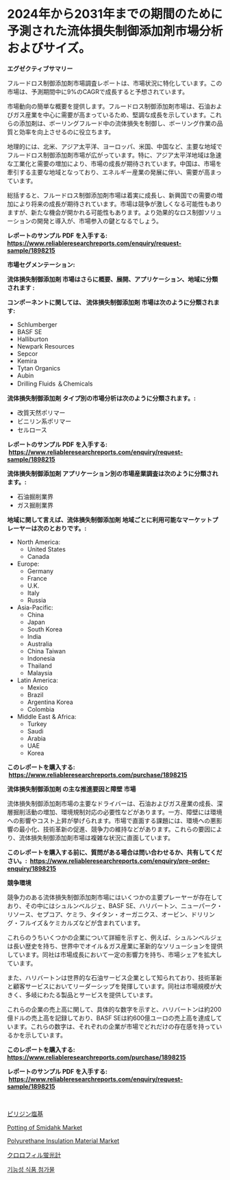 <p><h1>2024年から2031年までの期間のために予測された流体損失制御添加剤市場分析およびサイズ。</h1></p><p><strong>エグゼクティブサマリー</strong></p>
<p><p>フルードロス制御添加剤市場調査レポートは、市場状況に特化しています。この市場は、予測期間中に9%のCAGRで成長すると予想されています。</p><p>市場動向の簡単な概要を提供します。フルードロス制御添加剤市場は、石油およびガス産業を中心に需要が高まっているため、堅調な成長を示しています。これらの添加剤は、ボーリングフルード中の流体損失を制御し、ボーリング作業の品質と効率を向上させるのに役立ちます。</p><p>地理的には、北米、アジア太平洋、ヨーロッパ、米国、中国など、主要な地域でフルードロス制御添加剤市場が広がっています。特に、アジア太平洋地域は急速な工業化と需要の増加により、市場の成長が期待されています。中国は、市場を牽引する主要な地域となっており、エネルギー産業の発展に伴い、需要が高まっています。</p><p>総括すると、フルードロス制御添加剤市場は着実に成長し、新興国での需要の増加により将来の成長が期待されています。市場は競争が激しくなる可能性もありますが、新たな機会が開かれる可能性もあります。より効果的なロス制御ソリューションの開発と導入が、市場参入の鍵となるでしょう。</p></p>
<p><strong>レポートのサンプル PDF を入手する: <a href="https://www.reliableresearchreports.com/enquiry/request-sample/1898215">https://www.reliableresearchreports.com/enquiry/request-sample/1898215</a></strong></p>
<p><strong>市場セグメンテーション:</strong></p>
<p><strong> 流体損失制御添加剤 市場はさらに概要、展開、アプリケーション、地域に分類されます :</strong></p>
<p><strong>コンポーネントに関しては、 流体損失制御添加剤 市場は次のように分類されます: &nbsp;</strong></p>
<p><ul><li>Schlumberger</li><li>BASF SE</li><li>Halliburton</li><li>Newpark Resources</li><li>Sepcor</li><li>Kemira</li><li>Tytan Organics</li><li>Aubin</li><li>Drilling Fluids ＆Chemicals</li></ul></p>
<p><strong> 流体損失制御添加剤 タイプ別の市場分析は次のように分類されます。:</strong></p>
<p><ul><li>改質天然ポリマー</li><li>ビニリン系ポリマー</li><li>セルロース</li></ul></p>
<p><strong>レポートのサンプル PDF を入手する: &nbsp;<a href="https://www.reliableresearchreports.com/enquiry/request-sample/1898215">https://www.reliableresearchreports.com/enquiry/request-sample/1898215</a></strong></p>
<p><strong> 流体損失制御添加剤 アプリケーション別の市場産業調査は次のように分類されます。:</strong></p>
<p><ul><li>石油掘削業界</li><li>ガス掘削業界</li></ul></p>
<p><strong>地域に関して言えば、流体損失制御添加剤 地域ごとに利用可能なマーケットプレーヤーは次のとおりです。:</strong></p>
<p><ul>
    <li>
        North America:
        <ul>
            <li>United States</li>
            <li>Canada</li>
        </ul>
    </li>
    <li>
        Europe:
        <ul>
            <li>Germany</li>
            <li>France</li>
            <li>U.K.</li>
            <li>Italy</li>
            <li>Russia</li>
        </ul>
    </li>
    <li>
        Asia-Pacific:
        <ul>
            <li>China</li>
            <li>Japan</li>
            <li>South Korea</li>
            <li>India</li>
            <li>Australia</li>
            <li>China Taiwan</li>
            <li>Indonesia</li>
            <li>Thailand</li>
            <li>Malaysia</li>
        </ul>
    </li>
    <li>
        Latin America:
        <ul>
            <li>Mexico</li>
            <li>Brazil</li>
            <li>Argentina Korea</li>
            <li>Colombia</li>
        </ul>
    </li>
    <li>
        Middle East & Africa:
        <ul>
            <li>Turkey</li>
            <li>Saudi</li>
            <li>Arabia</li>
            <li>UAE</li>
            <li>Korea</li>
        </ul>
    </li>
    </ul></p>
<p><strong>このレポートを購入する: &nbsp;<a href="https://www.reliableresearchreports.com/purchase/1898215">https://www.reliableresearchreports.com/purchase/1898215</a></strong></p>
<p><strong>流体損失制御添加剤 の主な推進要因と障壁 市場</strong></p>
<p><p>流体損失制御添加剤市場の主要なドライバーは、石油およびガス産業の成長、深層掘削活動の増加、環境規制対応の必要性などがあります。一方、障壁には環境への影響やコスト上昇が挙げられます。市場で直面する課題には、環境への悪影響の最小化、技術革新の促進、競争力の維持などがあります。これらの要因により、流体損失制御添加剤市場は複雑な状況に直面しています。</p></p>
<p><strong>このレポートを購入する前に、質問がある場合は問い合わせるか、共有してください。:&nbsp; <a href="https://www.reliableresearchreports.com/enquiry/pre-order-enquiry/1898215">https://www.reliableresearchreports.com/enquiry/pre-order-enquiry/1898215</a></strong></p>
<p><strong>競争環境</strong></p>
<p><p>競争力のある流体損失制御添加剤市場にはいくつかの主要プレーヤーが存在しており、その中にはシュルンベルジェ、BASF SE、ハリバートン、ニューパーク・リソース、セプコア、ケミラ、タイタン・オーガニクス、オービン、ドリリング・フルイズ＆ケミカルズなどが含まれています。</p><p>これらのうちいくつかの企業について詳細を示すと、例えば、シュルンベルジェは長い歴史を持ち、世界中でオイル＆ガス産業に革新的なソリューションを提供しています。同社は市場成長において一定の影響力を持ち、市場シェアを拡大しています。</p><p>また、ハリバートンは世界的な石油サービス企業として知られており、技術革新と顧客サービスにおいてリーダーシップを発揮しています。同社は市場規模が大きく、多岐にわたる製品とサービスを提供しています。</p><p>これらの企業の売上高に関して、具体的な数字を示すと、ハリバートンは約200億ドルの売上高を記録しており、BASF SEは約600億ユーロの売上高を達成しています。これらの数字は、それぞれの企業が市場でどれだけの存在感を持っているかを示しています。</p></p>
<p><strong>このレポートを購入する: &nbsp; <a href="https://www.reliableresearchreports.com/purchase/1898215">https://www.reliableresearchreports.com/purchase/1898215</a></strong></p>
<p><strong>レポートのサンプル PDF を入手する: &nbsp;<a href="https://www.reliableresearchreports.com/enquiry/request-sample/1898215">https://www.reliableresearchreports.com/enquiry/request-sample/1898215</a></strong><strong></strong></p>
<p>&nbsp;</p>
<p><p><a href="https://medium.com/@sashabeier2023/%E3%83%94%E3%83%AA%E3%82%B8%E3%83%B3%E3%83%99%E3%83%BC%E3%82%B9%E5%B8%82%E5%A0%B4-%E5%B8%82%E5%A0%B4%E3%82%B7%E3%82%A7%E3%82%A2-%E5%B8%82%E5%A0%B4%E5%8B%95%E5%90%91-%E5%B0%86%E6%9D%A5%E3%81%AE%E6%88%90%E9%95%B7%E3%82%92%E6%8E%A2%E3%82%8B-ad0a90800209">ピリジン塩基</a></p><p><a href="https://github.com/arionmp/Market-Research-Report-List-2/blob/main/potting-of-smidahk-market.md">Potting of Smidahk Market</a></p><p><a href="https://github.com/markusgodoy/Market-Research-Report-List-2/blob/main/polyurethane-insulation-material-market.md">Polyurethane Insulation Material Market</a></p><p><a href="https://medium.com/@demarcuskuhlman/%E8%91%89%E7%B7%91%E7%B4%A0%E3%83%95%E3%83%AB%E3%82%AA%E3%83%AD%E3%83%A1%E3%83%BC%E3%82%BF%E5%B8%82%E5%A0%B4-%E7%AB%B6%E4%BA%89%E5%88%86%E6%9E%90-%E5%B8%82%E5%A0%B4%E5%8B%95%E5%90%91-2031%E5%B9%B4%E3%81%BE%E3%81%A7%E3%81%AE%E4%BA%88%E6%B8%AC-9bbf52b7bc94">クロロフィル蛍光計</a></p><p><a href="https://medium.com/@stanleylyittle554467/%EA%B8%B0%EB%8A%A5%EC%84%B1-%EC%8B%9D%ED%92%88-%EC%B2%A8%EA%B0%80%EC%A0%9C-%EC%8B%9C%EC%9E%A5-%EA%B7%9C%EB%AA%A8-%EB%B0%8F-%EC%8B%9C%EC%9E%A5-%EB%8F%99%ED%96%A5-%EC%82%B0%EC%97%85-%EA%B0%9C%EC%9A%94-%EC%A0%84%EC%B2%B4-2024%EB%85%84%EB%B6%80%ED%84%B0-2031%EB%85%84%EA%B9%8C%EC%A7%80-2563afb4be24">기능성 식품 첨가물</a></p></p>